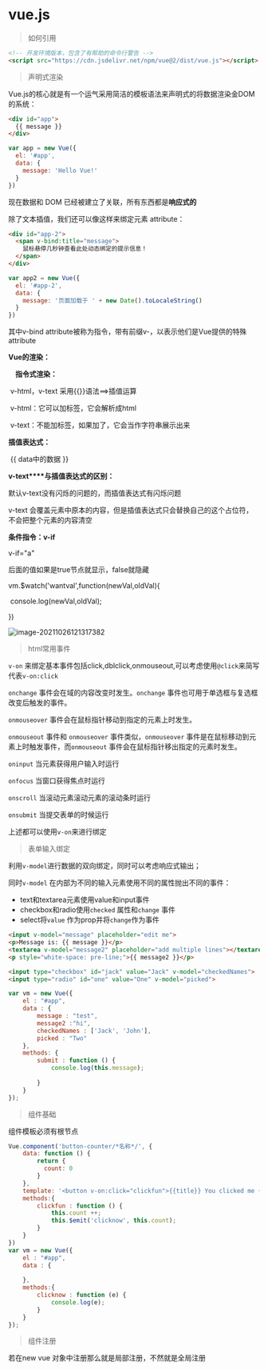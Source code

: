 # vue.js

> 如何引用

```html
<!-- 开发环境版本，包含了有帮助的命令行警告 -->
<script src="https://cdn.jsdelivr.net/npm/vue@2/dist/vue.js"></script>
```

>声明式渲染

Vue.js的核心就是有一个运气采用简洁的模板语法来声明式的将数据渲染金DOM的系统：

```html
<div id="app">
  {{ message }}
</div>
```

```js
var app = new Vue({
  el: '#app',
  data: {
    message: 'Hello Vue!'
  }
})
```

现在数据和 DOM 已经被建立了关联，所有东西都是**响应式的**

除了文本插值，我们还可以像这样来绑定元素 attribute：

```html
<div id="app-2">
  <span v-bind:title="message">
    鼠标悬停几秒钟查看此处动态绑定的提示信息！
  </span>
</div>
```

```js
var app2 = new Vue({
  el: '#app-2',
  data: {
    message: '页面加载于 ' + new Date().toLocaleString()
  }
})
```

其中v-bind attribute被称为指令，带有前缀v-，以表示他们是Vue提供的特殊attribute

**Vue的渲染：**

　**指令式渲染：**

​    v-html，v-text 采用{{}}语法==>插值运算

​    v-html：它可以加标签，它会解析成html

​    v-text：不能加标签，如果加了，它会当作字符串展示出来

**插值表达式：**

​     {{ data中的数据 }}

**v-text****与插值表达式的区别：**

  默认v-text没有闪烁的问题的，而插值表达式有闪烁问题

  v-text 会覆盖元素中原本的内容，但是插值表达式只会替换自己的这个占位符，不会把整个元素的内容清空

**条件指令：v-if**

v-if="a" 

后面的值如果是true节点就显示，false就隐藏

vm.$watch('wantval',function(newVal,oldVal){

​	console.log(newVal,oldVal);

})

<img src="C:\Users\hale\AppData\Roaming\Typora\typora-user-images\image-20211026121317382.png" alt="image-20211026121317382"  />

> html常用事件

`v-on` 来绑定基本事件包括click,dblclick,onmouseout,可以考虑使用`@click`来简写代表`v-on:click` 

`onchange` 事件会在域的内容改变时发生。`onchange` 事件也可用于单选框与复选框改变后触发的事件。

`onmouseover` 事件会在鼠标指针移动到指定的元素上时发生。

`onmouseout` 事件和 `onmouseover` 事件类似，`onmouseover` 事件是在鼠标移动到元素上时触发事件，而`onmouseout` 事件会在鼠标指针移出指定的元素时发生。

`oninput` 当元素获得用户输入时运行

`onfocus` 当窗口获得焦点时运行

`onscroll` 当滚动元素滚动元素的滚动条时运行

`onsubmit` 当提交表单的时候运行

上述都可以使用`v-on`来进行绑定

> 表单输入绑定

利用`v-model`进行数据的双向绑定，同时可以考虑响应式输出；

同时`v-model` 在内部为不同的输入元素使用不同的属性抛出不同的事件：

* text和textarea元素使用value和input事件
* checkbox和radio使用`checked` 属性和`change` 事件
* select将`value` 作为prop并将`change`作为事件

```html
<input v-model="message" placeholder="edit me">
<p>Message is: {{ message }}</p>
<textarea v-model="message2" placeholder="add multiple lines"></textarea>
<p style="white-space: pre-line;">{{ message2 }}</p>
```

```html
<input type="checkbox" id="jack" value="Jack" v-model="checkedNames">
<input type="radio" id="one" value="One" v-model="picked">
```

```js
var vm = new Vue({
	el : "#app",
	data : {
		message : "test",
		message2 :"hi",
		checkedNames : ['Jack', 'John'],
		picked : "Two"
	},
	methods: {
		submit : function () {
			console.log(this.message);
			
		}
	}
});
```

> 组件基础

组件模板必须有根节点

```js
Vue.component('button-counter/*名称*/', {
	data: function () {
		return {
		  count: 0
		}
	},
	template: '<button v-on:click="clickfun">{{title}} You clicked me {{ count }} times.</button><slot></slot>',/*定义这样的一个样式，来实现之后的组件复用*/
	methods:{
		clickfun : function () {
			this.count ++;
			this.$emit('clicknow', this.count);
		}
	}
})
var vm = new Vue({
	el : "#app",
	data : {
		
	},
	methods:{
		clicknow : function (e) {
			console.log(e);
		}
	}
});
```

>组件注册

若在new vue 对象中注册那么就是局部注册，不然就是全局注册















